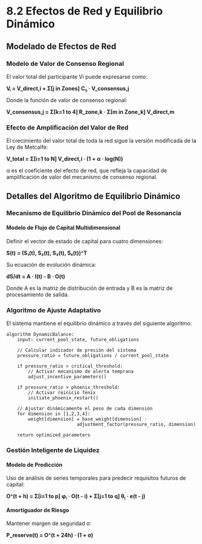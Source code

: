 # 8.2 Efectos de Red y Equilibrio Dinámico

## Modelado de Efectos de Red

### Modelo de Valor de Consenso Regional

El valor total del participante Vi puede expresarse como:

**Vᵢ = V_direct,i + Σ[j in Zones] Cᵢⱼ · V_consensus,j**

Donde la función de valor de consenso regional:

**V_consensus,j = Σ[k=1 to 4] R_zone,k · Σ[m in Zone_k] V_direct,m**

### Efecto de Amplificación del Valor de Red

El crecimiento del valor total de toda la red sigue la versión modificada de la Ley de Metcalfe:

**V_total = Σ[i=1 to N] V_direct,i · (1 + α · log(N))**

α es el coeficiente del efecto de red, que refleja la capacidad de amplificación de valor del mecanismo de consenso regional.

## Detalles del Algoritmo de Equilibrio Dinámico

### Mecanismo de Equilibrio Dinámico del Pool de Resonancia

#### Modelo de Flujo de Capital Multidimensional
Definir el vector de estado de capital para cuatro dimensiones:

**S(t) = (S₁(t), S₂(t), S₃(t), S₄(t))^T**

Su ecuación de evolución dinámica:

**dS/dt = A · I(t) - B · O(t)**

Donde A es la matriz de distribución de entrada y B es la matriz de procesamiento de salida.

### Algoritmo de Ajuste Adaptativo

El sistema mantiene el equilibrio dinámico a través del siguiente algoritmo:

```
algorithm DynamicBalance:
    input: current_pool_state, future_obligations
    
    // Calcular indicador de presión del sistema
    pressure_ratio = future_obligations / current_pool_state
    
    if pressure_ratio > critical_threshold:
        // Activar mecanismo de alerta temprana
        adjust_incentive_parameters()
    
    if pressure_ratio > phoenix_threshold:
        // Activar reinicio fénix
        initiate_phoenix_restart()
    
    // Ajustar dinámicamente el peso de cada dimensión
    for dimension in [1,2,3,4]:
        weight[dimension] = base_weight[dimension] · 
                          adjustment_factor(pressure_ratio, dimension)
    
    return optimized_parameters
```

### Gestión Inteligente de Liquidez

#### Modelo de Predicción
Uso de análisis de series temporales para predecir requisitos futuros de capital:

**O^(t + h) = Σ[i=1 to p] φᵢ · O(t - i) + Σ[j=1 to q] θⱼ · e(t - j)**

#### Amortiguador de Riesgo
Mantener margen de seguridad σ:

**P_reserve(t) = O^(t + 24h) · (1 + σ)**